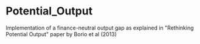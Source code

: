 # Potential_Output
Implementation of a finance-neutral output gap as explained in "Rethinking Potential Output" paper by Borio et al (2013)
